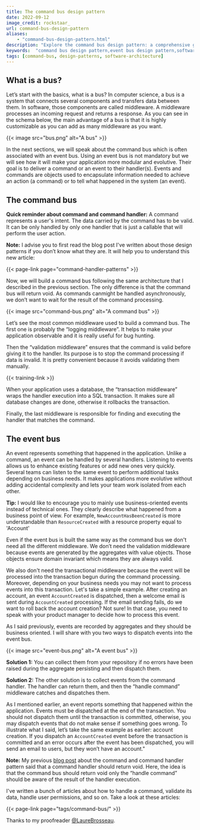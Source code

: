 ```yaml
---
title: The command bus design pattern
date: 2022-09-12
image_credit: rockstaar_
url: command-bus-design-pattern
aliases:
    - "command-bus-design-pattern.html"
description: "Explore the command bus design pattern: a comprehensive guide to understanding its role in software architecture, benefits, and how it works alongside the event bus for optimal application modularity and scalability."
keywords:  "command bus design pattern,event bus design pattern,software architecture,command bus,event bus,middleware design pattern,middleware in software design,command bus middleware,command and event handling"
tags: [command-bus, design-patterns, software-architecture]
---
```



## What is a bus?

Let’s start with the basics, what is a bus? In computer science, a bus is a system that connects several components and transfers data between them. In software, those components are called middleware. A middleware processes an incoming request and returns a response. As you can see in the schema below, the main advantage of a bus is that it is highly customizable as you can add as many middleware as you want.

{{< image src="bus.png" alt="A bus" >}}

In the next sections, we will speak about the command bus which is often associated with an event bus. Using an event bus is not mandatory but we will see how it will make your application more modular and evolutive. Their goal is to deliver a command or an event to their handler(s). Events and commands are objects used to encapsulate information needed to achieve an action (a command) or to tell what happened in the system (an event).

## The command bus

**Quick reminder about command and command handler:** A command represents a user's intent. The data carried by the command has to be valid. It can be only handled by only one handler that is just a callable that will perform the user action.

**Note:** I advise you to first read the blog post I've written about those design patterns if you don’t know what they are. It will help you to understand this new article:

{{< page-link page="command-handler-patterns" >}}

Now, we will build a command bus following the same architecture that I described in the previous section. The only difference is that the command bus will return void. As commands canmight be handled asynchronously, we don’t want to wait for the result of the command processing.

{{< image src="command-bus.png" alt="A command bus" >}}

Let’s see the most common middleware used to build a command bus. The first one is probably the “logging middleware”. It helps to make your application observable and it is really useful for bug hunting. 

Then the “validation middleware” ensures that the command is valid before giving it to the handler. Its purpose is to stop the command processing if data is invalid. It is pretty convenient because it avoids validating them manually. 

{{< training-link >}}

When your application uses a database, the “transaction middleware” wraps the handler execution into a SQL transaction. It makes sure all database changes are done, otherwise it rollbacks the transaction. 

Finally, the last middleware is responsible for finding and executing the handler that matches the command.

## The event bus

An event represents something that happened in the application. Unlike a command, an event can be handled by several handlers. Listening to events allows us to enhance existing features or add new ones very quickly. Several teams can listen to the same event to perform additional tasks depending on business needs. It makes applications more evolutive without adding accidental complexity and lets your team work isolated from each other.

**Tip:** I would like to encourage you to mainly use business-oriented events instead of technical ones. They clearly describe what happened from a business point of view. For example, `NewAccountHasBeenCreated` is more understandable than `ResourceCreated` with a resource property equal to 'Account'

Even if the event bus is built the same way as the command bus we don't need all the different middleware. We don’t need the validation middleware because events are generated by the aggregates with value objects. Those objects ensure domain invariant which means they are always valid. 

We also don't need the transactional middleware because the event will be processed into the transaction begun during the command processing. Moreover, depending on your business needs you may not want to process events into this transaction. Let's take a simple example. After creating an account, an event `AccountCreated` is dispatched, then a welcome email is sent during `AccountCreated` processing. If the email sending fails, do we want to roll back the account creation? Not sure! In that case, you need to speak with your product manager to decide how to process this event.

As I said previously, events are recorded by aggregates and they should be business oriented. I will share with you two ways to dispatch events into the event bus.

{{< image src="event-bus.png" alt="A event bus" >}}

**Solution 1:** You can collect them from your repository if no errors have been raised during the aggregate persisting and then dispatch them.

**Solution 2:** The other solution is to collect events from the command handler. The handler can return them, and then the “handle command” middleware catches and dispatches them.

As I mentioned earlier, an event reports something that happened within the application. Events must be dispatched at the end of the transaction. You should not dispatch them until the transaction is committed, otherwise, you may dispatch events that do not make sense if something goes wrong. To illustrate what I said, let’s take the same example as earlier: account creation. If you dispatch an `AccountCreated` event before the transaction is committed and an error occurs after the event has been dispatched, you will send an email to users, but they won’t have an account."

**Note:** My previous [blog post](https://www.arnaudlanglade.com/command-handler-patterns/) about the command and command handler pattern said that a command handler should return void. Here, the idea is that the command bus should return void only the “handle command” should be aware of the result of the handler execution.

I've written a bunch of articles about how to handle a command, validate its data, handle user permissions, and so on. Take a look at these articles:

{{< page-link page="tags/command-bus/" >}}

Thanks to my proofreader [@LaureBrosseau](https://www.linkedin.com/in/laurebrosseau).
